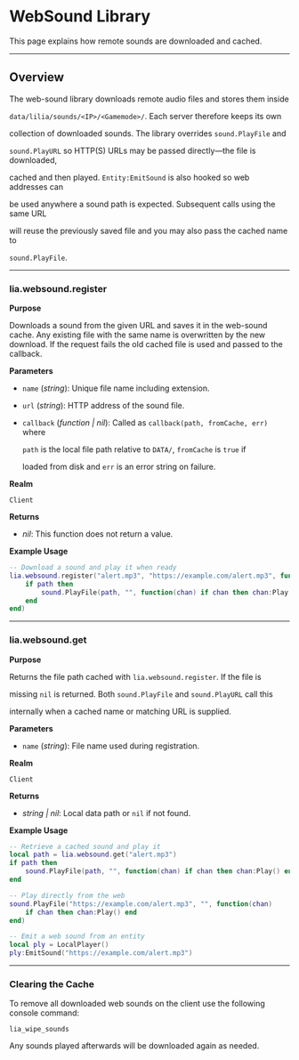 # WebSound Library

This page explains how remote sounds are downloaded and cached.

---

## Overview

The web-sound library downloads remote audio files and stores them inside

`data/lilia/sounds/<IP>/<Gamemode>/`. Each server therefore keeps its own

collection of downloaded sounds. The library overrides `sound.PlayFile` and

`sound.PlayURL` so HTTP(S) URLs may be passed directly—the file is downloaded,

cached and then played. `Entity:EmitSound` is also hooked so web addresses can

be used anywhere a sound path is expected. Subsequent calls using the same URL

will reuse the previously saved file and you may also pass the cached name to

`sound.PlayFile`.

---

### lia.websound.register

**Purpose**

Downloads a sound from the given URL and saves it in the web-sound cache. Any existing file with the same name is overwritten by the new download. If the request fails the old cached file is used and passed to the callback.

**Parameters**

* `name` (*string*): Unique file name including extension.

* `url` (*string*): HTTP address of the sound file.

* `callback` (*function | nil*): Called as `callback(path, fromCache, err)` where

  `path` is the local file path relative to `DATA/`, `fromCache` is `true` if

  loaded from disk and `err` is an error string on failure.

**Realm**

`Client`

**Returns**

* *nil*: This function does not return a value.

**Example Usage**

```lua
-- Download a sound and play it when ready
lia.websound.register("alert.mp3", "https://example.com/alert.mp3", function(path)
    if path then
        sound.PlayFile(path, "", function(chan) if chan then chan:Play() end end)
    end
end)
```

---

### lia.websound.get

**Purpose**

Returns the file path cached with `lia.websound.register`. If the file is

missing `nil` is returned. Both `sound.PlayFile` and `sound.PlayURL` call this

internally when a cached name or matching URL is supplied.

**Parameters**

* `name` (*string*): File name used during registration.

**Realm**

`Client`

**Returns**

* *string | nil*: Local data path or `nil` if not found.

**Example Usage**

```lua
-- Retrieve a cached sound and play it
local path = lia.websound.get("alert.mp3")
if path then
    sound.PlayFile(path, "", function(chan) if chan then chan:Play() end end)
end

-- Play directly from the web
sound.PlayFile("https://example.com/alert.mp3", "", function(chan)
    if chan then chan:Play() end
end)

-- Emit a web sound from an entity
local ply = LocalPlayer()
ply:EmitSound("https://example.com/alert.mp3")
```

---

### Clearing the Cache

To remove all downloaded web sounds on the client use the following console
command:

```
lia_wipe_sounds
```

Any sounds played afterwards will be downloaded again as needed.
